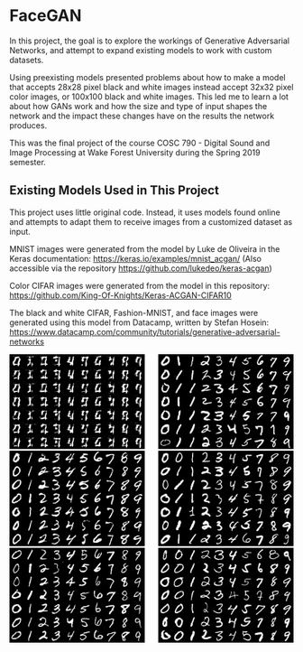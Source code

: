 # FaceGAN
In this project, the goal is to explore the workings of Generative Adversarial Networks, and attempt to expand existing models to work with custom datasets.

Using preexisting models presented problems about how to make a model that accepts 28x28 pixel black and white images instead accept 32x32 pixel color images, or 100x100 black and white images. This led me to learn a lot about how GANs work and how the size and type of input shapes the network and the impact these changes have on the results the network produces.

This was the final project of the course COSC 790 - Digital Sound and Image Processing at Wake Forest University during the Spring 2019 semester.

## Existing Models Used in This Project
This project uses little original code. Instead, it uses models found online and attempts to adapt them to receive images from a customized dataset as input. 

MNIST images were generated from the model by Luke de Oliveira in the Keras documentation: https://keras.io/examples/mnist_acgan/ (Also accessible via the repository https://github.com/lukedeo/keras-acgan)

Color CIFAR images were generated from the model in this repository: https://github.com/King-Of-Knights/Keras-ACGAN-CIFAR10

The black and white CIFAR, Fashion-MNIST, and face images were generated using this model from Datacamp, written by Stefan Hosein: https://www.datacamp.com/community/tutorials/generative-adversarial-networks

![png](Images/MNIST/plot_epoch_001_generated.png)
![png](Images/MNIST/plot_epoch_020_generated.png)
![png](Images/MNIST/plot_epoch_100_generated.png)